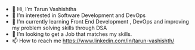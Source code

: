- 👋 Hi, I’m Tarun Vashishtha
- 👀 I’m interested in Software Development and DevOps
- 🌱 I’m currently learning Front End Development , DevOps and improving my problem solving skills through DSA
- 💞️ I’m looking to get a Job that matches my skills.
- 📫 How to reach me https://www.linkedin.com/in/tarun-vashishth/

<!---
tarunvashishth/tarunvashishth is a ✨ special ✨ repository because its `README.md` (this file) appears on your GitHub profile.
You can click the Preview link to take a look at your changes.
--->
